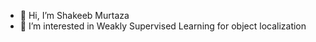 - 👋 Hi, I’m Shakeeb Murtaza
- 👀 I’m interested in Weakly Supervised Learning for object localization
<!---
- 🌱 I’m currently learning ...
- 💞️ I’m looking to collaborate on ...
- 📫 How to reach me ...


shakeebmurtaza/shakeebmurtaza is a ✨ special ✨ repository because its `README.md` (this file) appears on your GitHub profile.
You can click the Preview link to take a look at your changes.
--->
